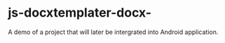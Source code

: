 # js-docxtemplater-docx-
A demo of a project that will later be intergrated into Android application. 
